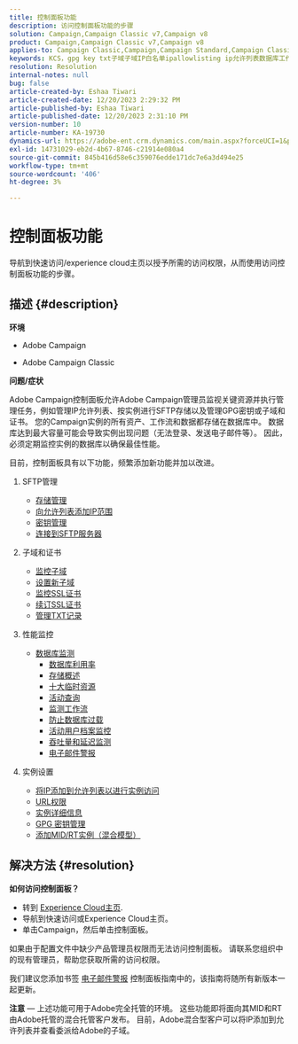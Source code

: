 ```yaml
---
title: 控制面板功能
description: 访问控制面板功能的步骤
solution: Campaign,Campaign Classic v7,Campaign v8
product: Campaign,Campaign Classic v7,Campaign v8
applies-to: Campaign Classic,Campaign,Campaign Standard,Campaign Classic v7,Campaign v8
keywords: KCS，gpg key txt子域子域IP白名单ipallowlisting ip允许列表数据库工作流委派cname csr ssl sftp txt url权限监视吞吐量
resolution: Resolution
internal-notes: null
bug: false
article-created-by: Eshaa Tiwari
article-created-date: 12/20/2023 2:29:32 PM
article-published-by: Eshaa Tiwari
article-published-date: 12/20/2023 2:31:10 PM
version-number: 10
article-number: KA-19730
dynamics-url: https://adobe-ent.crm.dynamics.com/main.aspx?forceUCI=1&pagetype=entityrecord&etn=knowledgearticle&id=62ed2b2d-449f-ee11-be37-6045bd0065f9
exl-id: 14731029-eb2d-4b67-8746-c21914e080a4
source-git-commit: 845b416d58e6c359076edde171dc7e6a3d494e25
workflow-type: tm+mt
source-wordcount: '406'
ht-degree: 3%

---
```


# 控制面板功能


导航到快速访问/experience cloud主页以授予所需的访问权限，从而使用访问控制面板功能的步骤。

## 描述 {#description}


<b>环境</b>

- Adobe Campaign

- Adobe Campaign Classic

<b>问题/症状</b>

Adobe Campaign控制面板允许Adobe Campaign管理员监视关键资源并执行管理任务，例如管理IP允许列表、按实例进行SFTP存储以及管理GPG密钥或子域和证书。 您的Campaign实例的所有资产、工作流和数据都存储在数据库中。 数据库达到最大容量可能会导致实例出现问题（无法登录、发送电子邮件等）。 因此，必须定期监控实例的数据库以确保最佳性能。

目前，控制面板具有以下功能，频繁添加新功能并加以改进。

1. SFTP管理
   - [存储管理](https://experienceleague.adobe.com/docs/control-panel/using/sftp-management/sftp-storage-management.html?lang=en)
   - [向允许列表添加IP范围](https://experienceleague.adobe.com/docs/control-panel/using/sftp-management/ip-range-allow-listing.html?lang=en)
   - [密钥管理](https://experienceleague.adobe.com/docs/control-panel/using/sftp-management/key-management.html?lang=en)
   - [连接到SFTP服务器](https://experienceleague.adobe.com/docs/control-panel/using/sftp-management/logging-into-sftp-server.html?lang=en)
2. 子域和证书
   - [监控子域](https://experienceleague.adobe.com/docs/control-panel/using/subdomains-and-certificates/monitoring-subdomains.html?lang=en)
   - [设置新子域](https://experienceleague.adobe.com/docs/control-panel/using/subdomains-and-certificates/setting-up-new-subdomain.html?lang=en)
   - [监控SSL证书](https://experienceleague.adobe.com/docs/control-panel/using/subdomains-and-certificates/monitoring-ssl-certificates.html?lang=en)
   - [续订SSL证书](https://experienceleague.adobe.com/docs/control-panel/using/subdomains-and-certificates/renewing-subdomain-certificate.html?lang=en)
   - [管理TXT记录](https://experienceleague.adobe.com/docs/control-panel/using/subdomains-and-certificates/managing-txt-records.html?lang=en)
3. 性能监控
   - [数据库监测](https://experienceleague.adobe.com/docs/control-panel/using/performance-monitoring/database-monitoring/database-monitoring.html?lang=en)
      - [数据库利用率](https://experienceleague.adobe.com/docs/control-panel/using/performance-monitoring/database-monitoring/database-utilization.html?lang=en)
      - [存储概述](https://experienceleague.adobe.com/docs/control-panel/using/performance-monitoring/database-monitoring/database-storage-overview.html?lang=en)
      - [十大临时资源](https://experienceleague.adobe.com/docs/control-panel/using/performance-monitoring/database-monitoring/database-top-ten-resources.html?lang=en)
      - [活动查询](https://experienceleague.adobe.com/docs/control-panel/using/performance-monitoring/database-monitoring/database-active-queries.html?lang=en)
      - [监测工作流](https://experienceleague.adobe.com/docs/control-panel/using/performance-monitoring/database-monitoring/workflow-monitoring.html?lang=en)
      - [防止数据库过载](https://experienceleague.adobe.com/docs/control-panel/using/performance-monitoring/database-monitoring/database-preventing-overload.html?lang=en)
      - [活动用户档案监控](https://experienceleague.adobe.com/docs/control-panel/using/performance-monitoring/active-profiles-monitoring.html?lang=en)
      - [吞吐量和延迟监测](https://experienceleague.adobe.com/docs/control-panel/using/performance-monitoring/thoughputs-latencies.html?lang=en)
      - [电子邮件警报](https://experienceleague.adobe.com/docs/control-panel/using/alerts-events/email-alerting.html?lang=en)
4. 实例设置

   - [将IP添加到允许列表以进行实例访问](https://experienceleague.adobe.com/docs/control-panel/using/instances-settings/ip-allow-listing-instance-access.html?lang=en)
   - [URL权限](https://experienceleague.adobe.com/docs/control-panel/using/instances-settings/url-permissions.html?lang=en)
   - [实例详细信息](https://experienceleague.adobe.com/docs/control-panel/using/instances-settings/instance-details.html?lang=en)
   - [GPG 密钥管理](https://experienceleague.adobe.com/docs/control-panel/using/instances-settings/gpg-keys-management.html?lang=en)
   - [添加MID/RT实例（混合模型）](https://experienceleague.adobe.com/docs/control-panel/using/instances-settings/external-accounts.html?lang=en)



## 解决方法 {#resolution}


<b>如何访问控制面板？ </b>

- 转到 [Experience Cloud主页](https://experiencecloud.adobe.com).
- 导航到快速访问或Experience Cloud主页。
- 单击Campaign，然后单击控制面板。


如果由于配置文件中缺少产品管理员权限而无法访问控制面板。 请联系您组织中的现有管理员，帮助您获取所需的访问权限。

我们建议您添加书签 [电子邮件警报](https://experienceleague.adobe.com/docs/control-panel/using/alerts-events/email-alerting.html) 控制面板指南中的，该指南将随所有新版本一起更新。

<b>注意</b>  — 上述功能可用于Adobe完全托管的环境。 这些功能即将面向其MID和RT由Adobe托管的混合托管客户发布。 目前，Adobe混合型客户可以将IP添加到允许列表并查看委派给Adobe的子域。
